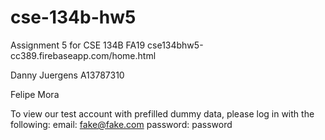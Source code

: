 # cse-134b-hw5
Assignment 5 for CSE 134B FA19
cse134bhw5-cc389.firebaseapp.com/home.html

Danny Juergens 
A13787310

Felipe Mora


To view our test account with prefilled dummy data, please log in with the following:
email: fake@fake.com
password: password
